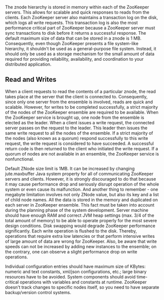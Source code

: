 The znode hierarchy is stored in memory within each of the ZooKeeper servers. This allows for scalable and quick responses to reads from the clients. Each ZooKeeper server also maintains a transaction log on the disk, which logs all write requests. This transaction log is also the most performance critical part of ZooKeeper because a ZooKeeper server must sync transactions to disk before it returns a successful response. The default maximum size of data that can be stored in a znode is 1 MB. Consequently, even though ZooKeeper presents a file system-like hierarchy, it shouldn't be used as a general-purpose file system. Instead, it should only be used as a storage mechanism for the small amount of data required for providing reliability, availability, and coordination to your distributed application.


## Read and Writes
When a client requests to read the contents of a particular znode, the read takes place at the server that the client is connected to. Consequently, since only one server from the ensemble is involved, reads are quick and scalable. However, for writes to be completed successfully, a strict majority of the nodes of the ZooKeeper ensemble are required to be available. When the ZooKeeper service is brought up, one node from the ensemble is elected as the leader. When a client issues a write request, the connected server passes on the request to the leader. This leader then issues the same write request to all the nodes of the ensemble. If a strict majority of the nodes (also known as a quorum) respond successfully to this write request, the write request is considered to have succeeded. A successful return code is then returned to the client who initiated the write request. If a quorum of nodes are not available in an ensemble, the ZooKeeper service is nonfunctional.


Default ZNode size limit is 1MB. It can be increased by changing jute.maxbuffer Java system property for all of communicating ZooKeeper servers and clients. However, it is strongly discouraged to do that because it may cause performance drop and seriously disrupt operation of the whole system or even cause its malfunction. And another thing to remember - one megabyte limitation involves not only ZNode value, but also its key and a list of child node names.
All the data is stored in the memory and duplicated on each server in ZooKeeper ensemble. This fact must be taken into account during the planning phase of the system development. Server machine should have enough RAM and correct JVM heap settings (max. 3/4 of the total amount of memory) to be able to operate properly for the most severe design conditions. Disk swapping would degrade ZooKeeper performance significantly.
Each write operation is flushed to the disk. Thereby, operations that require extra low latencies or that perform intensive writes of large amount of data are wrong for ZooKeeper. Also, be aware that write speeds can not be increased by adding new instances to the ensemble; on the contrary, one can observe a slight performance drop on write operations.


Individual configuration entries should have maximum size of KBytes: numeric and text constants, xml/json configurations, etc.; large binary resources have to be avoided.
System components should avoid time-critical operations with variables and constants at runtime.
ZooKeeper doesn't track changes to specific nodes itself, so you need to have separate backup/version control systems.
